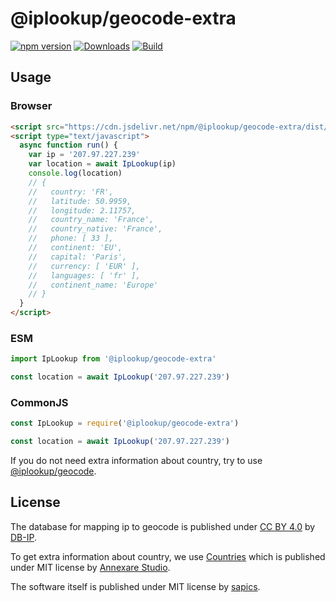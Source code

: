 # @iplookup/geocode-extra

[![npm version](https://badge.fury.io/js/%40iplookup%2Fgeocode-extra.svg)](https://badge.fury.io/js/%40iplookup%2Fgeocode-extra)
[![Downloads](https://img.shields.io/npm/dm/%40iplookup%2Fgeocode-extra.svg)](https://www.npmjs.com/package/%40iplookup%2Fgeocode-extra)
[![Build](https://github.com/sapics/ip-location-api/actions/workflows/build.yml/badge.svg)](https://github.com/sapics/ip-location-api/actions/workflows/build.yml)

## Usage

### Browser

```html
<script src="https://cdn.jsdelivr.net/npm/@iplookup/geocode-extra/dist/index.min.js"></script>
<script type="text/javascript">
  async function run() {
    var ip = '207.97.227.239'
    var location = await IpLookup(ip)
    console.log(location)
    // {
    //   country: 'FR',
    //   latitude: 50.9959,
    //   longitude: 2.11757,
    //   country_name: 'France',
    //   country_native: 'France',
    //   phone: [ 33 ],
    //   continent: 'EU',
    //   capital: 'Paris',
    //   currency: [ 'EUR' ],
    //   languages: [ 'fr' ],
    //   continent_name: 'Europe'
    // }
  }
</script>
```

### ESM

```ts
import IpLookup from '@iplookup/geocode-extra'

const location = await IpLookup('207.97.227.239')
```

### CommonJS

```ts
const IpLookup = require('@iplookup/geocode-extra')

const location = await IpLookup('207.97.227.239')
```

If you do not need extra information about country, try to use [@iplookup/geocode](https://github.com/sapics/ip-location-api/tree/main/browser/geocode).

## License

The database for mapping ip to geocode is published under [CC BY 4.0](https://creativecommons.org/licenses/by/4.0/) by [DB-IP](https://db-ip.com/db/download/ip-to-city-lite).

To get extra information about country, we use [Countries](https://github.com/annexare/Countries) which is published under MIT license by [Annexare Studio](https://annexare.com/).

The software itself is published under MIT license by [sapics](https://github.com/sapics).
